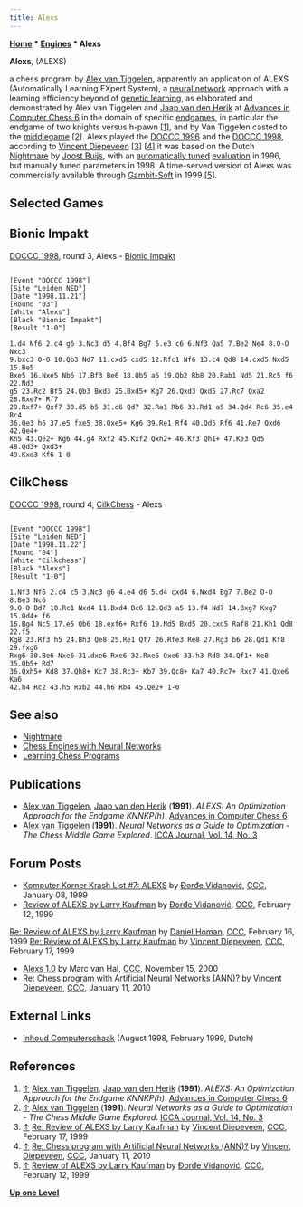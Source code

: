```yaml
---
title: Alexs
---
```

**[Home](Home "Home") * [Engines](Engines "Engines") * Alexs**

**Alexs**, (ALEXS)

a chess program by [Alex van Tiggelen](Alex_van_Tiggelen "Alex van Tiggelen"), apparently an application of ALEXS (Automatically Learning EXpert System), a [neural network](Neural_Networks "Neural Networks") approach with a learning efficiency beyond of [genetic learning](Genetic_Programming "Genetic Programming"),
as elaborated and demonstrated by Alex van Tiggelen and [Jaap van den Herik](Jaap_van_den_Herik "Jaap van den Herik") at [Advances in Computer Chess 6](Advances_in_Computer_Chess_6 "Advances in Computer Chess 6") in the domain of specific [endgames](Endgame "Endgame"), in particular the endgame of two knights versus h-pawn <a id="cite-note-1" href="#cite-ref-1">[1]</a>, and by Van Tiggelen casted to the [middlegame](Middlegame "Middlegame") <a id="cite-note-2" href="#cite-ref-2">[2]</a>. Alexs played the [DOCCC 1996](DOCCC_1996 "DOCCC 1996") and the [DOCCC 1998](DOCCC_1998 "DOCCC 1998"), according to [Vincent Diepeveen](Vincent_Diepeveen "Vincent Diepeveen") <a id="cite-note-3" href="#cite-ref-3">[3]</a> <a id="cite-note-4" href="#cite-ref-4">[4]</a> it was based on the Dutch [Nightmare](Nightmare_NL "Nightmare NL") by [Joost Buijs](Joost_Buijs "Joost Buijs"), with an [automatically tuned](Automated_Tuning "Automated Tuning") [evaluation](Evaluation "Evaluation") in 1996, but manually tuned parameters in 1998. A time-served version of Alexs was commercially available through [Gambit-Soft](index.php?title=Gambit-Soft&action=edit&redlink=1 "Gambit-Soft (page does not exist)") in 1999 <a id="cite-note-5" href="#cite-ref-5">[5]</a>.

## Selected Games

## Bionic Impakt

[DOCCC 1998](DOCCC_1998 "DOCCC 1998"), round 3, Alexs - [Bionic Impakt](Bionic_Impakt "Bionic Impakt")

```

[Event "DOCCC 1998"]
[Site "Leiden NED"]
[Date "1998.11.21"]
[Round "03"]
[White "Alexs"]
[Black "Bionic Impakt"]
[Result "1-0"]

1.d4 Nf6 2.c4 g6 3.Nc3 d5 4.Bf4 Bg7 5.e3 c6 6.Nf3 Qa5 7.Be2 Ne4 8.O-O Nxc3
9.bxc3 O-O 10.Qb3 Nd7 11.cxd5 cxd5 12.Rfc1 Nf6 13.c4 Qd8 14.cxd5 Nxd5 15.Be5
Bxe5 16.Nxe5 Nb6 17.Bf3 Be6 18.Qb5 a6 19.Qb2 Rb8 20.Rab1 Nd5 21.Rc5 f6 22.Nd3
g5 23.Rc2 Bf5 24.Qb3 Bxd3 25.Bxd5+ Kg7 26.Qxd3 Qxd5 27.Rc7 Qxa2 28.Rxe7+ Rf7 
29.Rxf7+ Qxf7 30.d5 b5 31.d6 Qd7 32.Ra1 Rb6 33.Rd1 a5 34.Qd4 Rc6 35.e4 Rc4 
36.Qe3 h6 37.e5 fxe5 38.Qxe5+ Kg6 39.Re1 Rf4 40.Qd5 Rf6 41.Re7 Qxd6 42.Qe4+
Kh5 43.Qe2+ Kg6 44.g4 Rxf2 45.Kxf2 Qxh2+ 46.Kf3 Qh1+ 47.Ke3 Qd5 48.Qd3+ Qxd3+ 
49.Kxd3 Kf6 1-0

```

## CilkChess

[DOCCC 1998](DOCCC_1998 "DOCCC 1998"), round 4, [CilkChess](CilkChess "CilkChess") - Alexs

```

[Event "DOCCC 1998"]
[Site "Leiden NED"]
[Date "1998.11.22"]
[Round "04"]
[White "Cilkchess"]
[Black "Alexs"]
[Result "1-0"]

1.Nf3 Nf6 2.c4 c5 3.Nc3 g6 4.e4 d6 5.d4 cxd4 6.Nxd4 Bg7 7.Be2 O-O 8.Be3 Nc6
9.O-O Bd7 10.Rc1 Nxd4 11.Bxd4 Bc6 12.Qd3 a5 13.f4 Nd7 14.Bxg7 Kxg7 15.Qd4+ f6
16.Bg4 Nc5 17.e5 Qb6 18.exf6+ Rxf6 19.Nd5 Bxd5 20.cxd5 Raf8 21.Kh1 Qd8 22.f5 
Kg8 23.Rf3 h5 24.Bh3 Qe8 25.Re1 Qf7 26.Rfe3 Re8 27.Rg3 b6 28.Qd1 Kf8 29.fxg6 
Rxg6 30.Be6 Nxe6 31.dxe6 Rxe6 32.Rxe6 Qxe6 33.h3 Rd8 34.Qf1+ Ke8 35.Qb5+ Rd7 
36.Qxh5+ Kd8 37.Qh8+ Kc7 38.Rc3+ Kb7 39.Qc8+ Ka7 40.Rc7+ Rxc7 41.Qxe6 Ka6 
42.h4 Rc2 43.h5 Rxb2 44.h6 Rb4 45.Qe2+ 1-0

```

## See also

- [Nightmare](Nightmare_NL "Nightmare NL")
- [Chess Engines with Neural Networks](Neural_Networks#engines "Neural Networks")
- [Learning Chess Programs](Learning#Programs "Learning")

## Publications

- [Alex van Tiggelen](Alex_van_Tiggelen "Alex van Tiggelen"), [Jaap van den Herik](Jaap_van_den_Herik "Jaap van den Herik") (**1991**). *ALEXS: An Optimization Approach for the Endgame KNNKP(h)*. [Advances in Computer Chess 6](Advances_in_Computer_Chess_6 "Advances in Computer Chess 6")
- [Alex van Tiggelen](Alex_van_Tiggelen "Alex van Tiggelen") (**1991**). *Neural Networks as a Guide to Optimization - The Chess Middle Game Explored*. [ICCA Journal, Vol. 14, No. 3](ICGA_Journal#14_3 "ICGA Journal")

## Forum Posts

- [Komputer Korner Krash List #7: ALEXS](https://www.stmintz.com/ccc/index.php?id=38800) by [Đorđe Vidanović](%C4%90or%C4%91e_Vidanovi%C4%87 "Đorđe Vidanović"), [CCC](CCC "CCC"), January 08, 1999
- [Review of ALEXS by Larry Kaufman](https://www.stmintz.com/ccc/index.php?id=43056) by [Đorđe Vidanović](%C4%90or%C4%91e_Vidanovi%C4%87 "Đorđe Vidanović"), [CCC](CCC "CCC"), February 12, 1999

[Re: Review of ALEXS by Larry Kaufman](https://www.stmintz.com/ccc/index.php?id=43378) by [Daniel Homan](Daniel_Homan "Daniel Homan"), [CCC](CCC "CCC"), February 16, 1999
[Re: Review of ALEXS by Larry Kaufman](https://www.stmintz.com/ccc/index.php?id=43505) by [Vincent Diepeveen](Vincent_Diepeveen "Vincent Diepeveen"), [CCC](CCC "CCC"), February 17, 1999

- [Alexs 1.0](https://www.stmintz.com/ccc/index.php?id=138920) by Marc van Hal, [CCC](CCC "CCC"), November 15, 2000
- [Re: Chess program with Artificial Neural Networks (ANN)?](http://www.talkchess.com/forum/viewtopic.php?topic_view=threads&p=318017&t=31545) by [Vincent Diepeveen](Vincent_Diepeveen "Vincent Diepeveen"), [CCC](CCC "CCC"), January 11, 2010

## External Links

- [Inhoud Computerschaak](http://old.csvn.nl/inhoud.html) (August 1998, February 1999, Dutch)

## References

1. <a id="cite-ref-1" href="#cite-note-1">↑</a> [Alex van Tiggelen](Alex_van_Tiggelen "Alex van Tiggelen"), [Jaap van den Herik](Jaap_van_den_Herik "Jaap van den Herik") (**1991**). *ALEXS: An Optimization Approach for the Endgame KNNKP(h)*. [Advances in Computer Chess 6](Advances_in_Computer_Chess_6 "Advances in Computer Chess 6")
1. <a id="cite-ref-2" href="#cite-note-2">↑</a> [Alex van Tiggelen](Alex_van_Tiggelen "Alex van Tiggelen") (**1991**). *Neural Networks as a Guide to Optimization - The Chess Middle Game Explored*. [ICCA Journal, Vol. 14, No. 3](ICGA_Journal#14_3 "ICGA Journal")
1. <a id="cite-ref-3" href="#cite-note-3">↑</a> [Re: Review of ALEXS by Larry Kaufman](https://www.stmintz.com/ccc/index.php?id=43505) by [Vincent Diepeveen](Vincent_Diepeveen "Vincent Diepeveen"), [CCC](CCC "CCC"), February 17, 1999
1. <a id="cite-ref-4" href="#cite-note-4">↑</a> [Re: Chess program with Artificial Neural Networks (ANN)?](http://www.talkchess.com/forum/viewtopic.php?topic_view=threads&p=318017&t=31545) by [Vincent Diepeveen](Vincent_Diepeveen "Vincent Diepeveen"), [CCC](CCC "CCC"), January 11, 2010
1. <a id="cite-ref-5" href="#cite-note-5">↑</a> [Review of ALEXS by Larry Kaufman](https://www.stmintz.com/ccc/index.php?id=43056) by [Đorđe Vidanović](%C4%90or%C4%91e_Vidanovi%C4%87 "Đorđe Vidanović"), [CCC](CCC "CCC"), February 12, 1999

**[Up one Level](Engines "Engines")**

